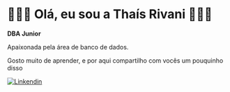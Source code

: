 # 👩🏻‍💻 Olá, eu sou a Thaís Rivani 🙋🏻‍♀️

**DBA Junior**

Apaixonada pela área de banco de dados.

Gosto muito de aprender, e por aqui compartilho com vocês um pouquinho disso


[![Linkendin](https://img.shields.io/badge/LinkedIn-0077B5?style=for-the-badge&logo=linkedin&logoColor=white)](https://www.linkedin.com/in/tha%C3%ADs-rivani-251574180/)






